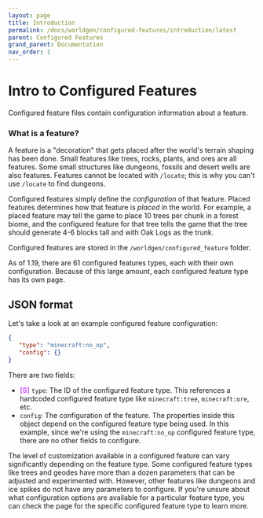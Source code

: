 ```yaml
---
layout: page
title: Introduction
permalink: /docs/worldgen/configured-features/introduction/latest
parent: Configured Features
grand_parent: Documentation
nav_order: 1
---
```

<style>
pu {color:#CE52FE;font-weight:bold}
</style>

# Intro to Configured Features

Configured feature files contain configuration information about a feature. 

### What is a feature?

A feature is a "decoration" that gets placed after the world's terrain shaping has been done. Small features like trees, rocks, plants, and ores are all features. Some small structures like dungeons, fossils and desert wells are also features. Features cannot be located with `/locate`; this is why you can't use `/locate` to find dungeons.

Configured features simply define the *configuration* of that feature. Placed features determines how that feature is *placed* in the world. For example, a placed feature may tell the game to place 10 trees per chunk in a forest biome, and the configured feature for that tree tells the game that the tree should generate 4-6 blocks tall and with Oak Logs as the trunk.

Configured features are stored in the `/worldgen/configured_feature` folder.

As of 1.19, there are 61 configured features types, each with their own configuration. Because of this large amount, each configured feature type has its own page.

## JSON format

Let's take a look at an example configured feature configuration:
```json
{
   "type": "minecraft:no_op",
   "config": {}
}
```

There are two fields:

* ‌<pu>[S]</pu> `type`: The ID of the configured feature type. This references a hardcoded configured feature type like `minecraft:tree`, `minecraft:ore`, etc.
* `config`: The configuration of the feature. The properties inside this object depend on the configured feature type being used. In this example, since we're using the `minecraft:no_op` configured feature type, there are no other fields to configure.

The level of customization available in a configured feature can vary significantly depending on the feature type. Some configured feature types like trees and geodes have more than a dozen parameters that can be adjusted and experimented with. However, other features like dungeons and ice spikes do not have any parameters to configure. If you're unsure about what configuration options are available for a particular feature type, you can check the page for the specific configured feature type to learn more.
